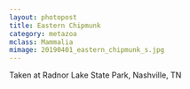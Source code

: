 ```yaml
---
layout: photopost
title: Eastern Chipmunk
category: metazoa
mclass: Mammalia
mimage: 20190401_eastern_chipmunk_s.jpg
---
```


Taken at Radnor Lake State Park, Nashville, TN
